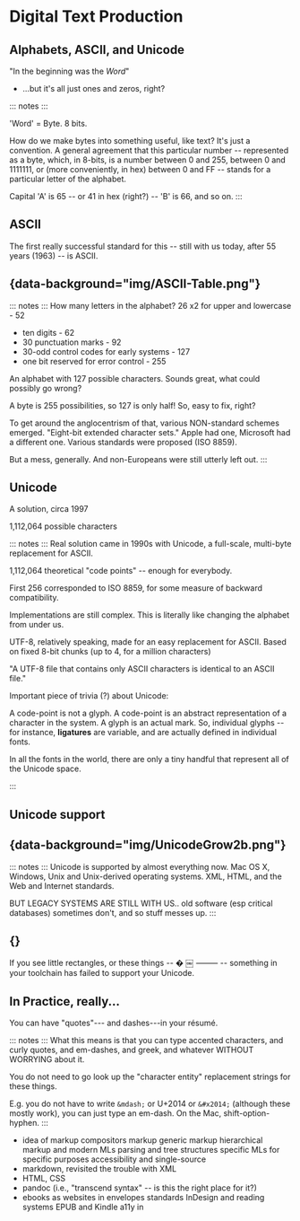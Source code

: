 # Digital Text Production

## Alphabets, ASCII, and Unicode

"In the beginning was the *Word*"

- ...but it's all just ones and zeros, right?

::: notes :::

'Word' = Byte. 8 bits. 

How do we make bytes into something useful, like text? It's just a convention. A general agreement that this particular number -- represented as a byte, which, in 8-bits, is a number between 0 and 255, between 0 and 1111111, or (more conveniently, in hex) between 0 and FF -- stands for a particular letter of the alphabet.

Capital 'A' is 65 -- or 41 in hex (right?) -- 'B' is 66, and so on.
:::

## ASCII

The first really successful standard for this -- still with us today, after 55 years (1963) -- is ASCII. 

## {data-background="img/ASCII-Table.png"}


::: notes :::
How many letters in the alphabet? 26
x2 for upper and lowercase - 52
+ ten digits - 62
+ 30 punctuation marks - 92
+ 30-odd control codes for early systems - 127
+ one bit reserved for error control - 255

An alphabet with 127 possible characters. Sounds great, what could possibly go wrong?

A byte is 255 possibilities, so 127 is only half! So, easy to fix, right?

To get around the anglocentrism of that, various NON-standard schemes emerged. "Eight-bit extended character sets." Apple had one, Microsoft had a different one. Various standards were proposed (ISO 8859).

But a mess, generally. And non-Europeans were still utterly left out.
:::


## Unicode 

A solution, circa 1997

1,112,064 possible characters

::: notes :::
Real solution came in 1990s with Unicode, a full-scale, multi-byte replacement for ASCII.

1,112,064 theoretical "code points" -- enough for everybody.

First 256 corresponded to ISO 8859, for some measure of backward compatibility.

Implementations are still complex. This is literally like changing the alphabet from under us.


UTF-8, relatively speaking, made for an easy replacement for ASCII. Based on fixed 8-bit chunks (up to 4, for a million characters)

"A UTF-8 file that contains only ASCII characters is identical to an ASCII file."

Important piece of trivia (?) about Unicode:

A code-point is not a glyph. A code-point is an abstract representation of a character in the system. A glyph is an actual mark. So, individual glyphs -- for instance, **ligatures** are variable, and are actually defined in individual fonts. 

In all the fonts in the world, there are only a tiny handful that represent all of the Unicode space.

:::

## Unicode support

## {data-background="img/UnicodeGrow2b.png"}


::: notes :::
Unicode is supported by almost everything now. Mac OS X, Windows, Unix and Unix-derived operating systems. XML, HTML, and the Web and Internet standards.

BUT LEGACY SYSTEMS ARE STILL WITH US.. old software (esp critical databases) sometimes don't, and so stuff messes up.
:::

## {}

If you see little rectangles, or these things -- � ￼ ⸻ -- something in your toolchain has failed to support your Unicode.

## In Practice, really...

You can have "quotes"--- and dashes---in your résumé.


::: notes :::
What this means is that you can type accented characters, and curly quotes, and em-dashes, and greek, and whatever WITHOUT WORRYING about it.

You do not need to go look up the "character entity" replacement strings for these things.

E.g. you do not have to write `&mdash;` or U+2014 or `&#x2014;` (although these mostly work), you can just type an em-dash. On the Mac, shift-option-hyphen.
:::



- idea of markup 
  compositors markup
  generic markup
  hierarchical markup and modern MLs
  parsing and tree structures
  specific MLs for specific purposes
  accessibility and single-source
- markdown, revisited
  the trouble with XML
- HTML, CSS
- pandoc  (i.e., "transcend syntax" -- is this the right place for it?)
- ebooks
  as websites in envelopes
  standards
  InDesign and
  reading systems
  EPUB and Kindle
  a11y in